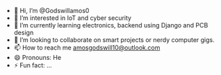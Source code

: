 - 👋 Hi, I’m @Godswillamos0
- 👀 I’m interested in IoT and cyber security
- 🌱 I’m currently learning electronics, backend using Django and PCB design
- 💞️ I’m looking to collaborate on smart projects or nerdy computer gigs.
- 📫 How to reach me amosgodswill10@outlook.com
- 😄 Pronouns: He
- ⚡ Fun fact: ...

<!---
Godswillamos0/Godswillamos0 is a ✨ special ✨ repository because its `README.md` (this file) appears on your GitHub profile.
You can click the Preview link to take a look at your changes.
--->
